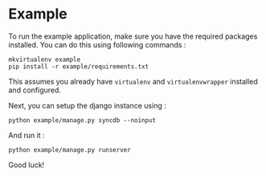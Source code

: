 # Example

To run the example application, make sure you have the required
packages installed.  You can do this using following commands :

```shell
mkvirtualenv example
pip install -r example/requirements.txt
```

This assumes you already have ``virtualenv`` and ``virtualenvwrapper``
installed and configured.

Next, you can setup the django instance using :

```shell
python example/manage.py syncdb --noinput
```

And run it :
```shell
python example/manage.py runserver
```

Good luck!
